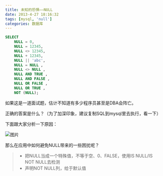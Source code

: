 ```yaml
---
title: 未知的恐惧——NULL
date: 2013-4-27 18:16:32
tags: [mysql, 'null']
categories: 数据库
---
```


~~~sql
SELECT
    NULL = 0,
    NULL = 12345,
    NULL <> 12345,
    NULL + 12345,
    NULL || 'abc',
    NULL = NULL ,
    NULL <> NULL ,
    NULL AND TRUE ,
    NULL AND FALSE ,
    NULL OR FALSE ,
    NULL OR TRUE ,
    NOT (NULL);
~~~

如果这是一道面试题，估计不知道有多少程序员甚至是DBA会阵亡。
<!--more-->
正确的答案是什么？（为了加深印象，建议复制SQL到mysql里去执行，看一下）

下面跟大家分析一下原因：

![图片](/images/null-in-mysql.png)

那么在应用中如何避免NULL带来的一些困扰呢？

> - 把NULL当成一个特殊值，不等于空、0、FALSE，使用IS NULL/IS NOT NULL去检测
> - 声明NOT NULL列，给于默认值
